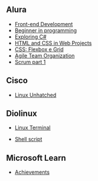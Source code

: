 
## Alura

- [Front-end Development](https://cursos.alura.com.br/degree/certificate/9f7ce0b0-5455-4b3c-bc15-999a9e2495a8)
- [Beginner in programming](https://cursos.alura.com.br/degree/certificate/97dc5b78-76f0-4e68-b922-6dd166fcef43)
- [Exploring C#](https://cursos.alura.com.br/certificate/ddcdd2df-fc5c-453a-abff-560c2b4131bd)
- [HTML and CSS in Web Projects](https://cursos.alura.com.br/degree/certificate/6bd88d76-de90-43b7-9f3d-c7f293ef1736)
- [CSS: Flexbox e Grid](https://cursos.alura.com.br/user/geraldohomero/course/css-dispondo-elementos-flexbox-grid/certificate)
- [Agile Team Organization](https://cursos.alura.com.br/certificate/a8dd8a54-06c2-4256-8993-8da653fe4bbc)
- [Scrum part 1](https://cursos.alura.com.br/certificate/697d28bd-c291-4aeb-afd5-01f655c7f435)

## Cisco

- [Linux Unhatched](https://github.com/geraldohomero/blog/blob/main/resources/_gen/images/certificados/cisco_certificado_linux.pdf)

## Diolinux
- [Linux Terminal](https://github.com/geraldohomero/blog/blob/main/resources/_gen/images/certificados/diolinux_certificado_terminal.png)

<!-- (https://watch.diolinux.com.br/api/public/certificates/2ed72c07-0ca2-4a81-b75e-c1525995c154/share) -->

- [Shell script](https://github.com/geraldohomero/blog/blob/main/resources/_gen/images/certificados/diolinux_certificado_shellscript.png)

<!-- (https://watch.diolinux.com.br/api/public/certificates/51881de4-7fb1-4615-a4cb-7790e4a9729d/share) -->

## Microsoft Learn

- [Achievements](https://learn.microsoft.com/en-us/users/geraldohomero-7680/achievements)
